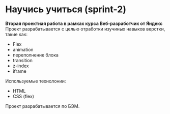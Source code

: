 # Научись учиться (sprint-2)

**Вторая проектная работа в рамках курса Веб-разработчик от Яндекс**
Проект разрабатывается с целью отработки изучиных навыков верстки, такие как:

- Flex
- animation
- переполнение блока
- transition
- z-index
- iframe

Используемые технолонии:

- HTML
- CSS (flex)

Проект разрабатывается по БЭМ.
